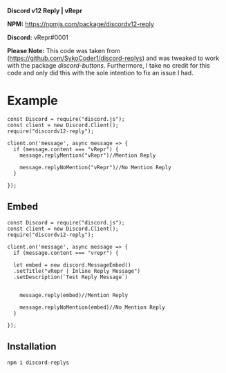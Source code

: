 
**Discord v12 Reply | vRepr**

**NPM:** https://npmjs.com/package/discordv12-reply

**Discord:** vRepr#0001

**Please Note:** This code was taken from (https://github.com/SykoCoder1/discord-replys) and was tweaked to work with the package *discord-buttons*.
                 Furthermore, I take no credit for this code and only did this with the sole intention to fix an issue I had.

# Example

```
const Discord = require("discord.js");
const client = new Discord.Client();
require("discordv12-reply");

client.on('message', async message => {
  if (message.content === "vRepr") {
    message.replyMention("vRepr")//Mention Reply

    message.replyNoMention("vRepr")//No Mention Reply
  }

});
```

## Embed

```
const Discord = require("discord.js");
const client = new Discord.Client();
require("discordv12-reply");

client.on('message', async message => {
  if (message.content === "vrepr") {

  let embed = new discord.MessageEmbed()
  .setTitle("vRepr | İnline Reply Message")
  .setDescription(`Test Reply Message`)


    message.reply(embed)//Mention Reply

    message.replyNoMention(embed)//No Mention Reply
  }

});
```

 ## Installation

```
npm i discord-replys
```